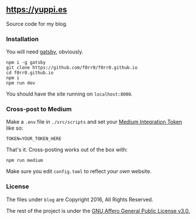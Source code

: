 ## https://yuppi.es

Source code for my blog.

### Installation

You will need [gatsby](https://github.com/gatsbyjs/gatsby), obviously.

```
npm i -g gatsby
git clone https://github.com/f0rr0/f0rr0.github.io
cd f0rr0.github.io
npm i
npm run dev
```

You should have the site running on `localhost:8000`.

### Cross-post to Medium

Make a `.env` file in `./src/scripts` and set your [Medium Integration Token](https://help.medium.com/hc/en-us/articles/215274738-Integration-tokens) like so:

```
TOKEN=YOUR_TOKEN_HERE
```

That's it. Cross-posting works out of the box with:

```
npm run medium
```

Make sure you edit `config.toml` to reflect *your own* website.

### License

The files under `blog` are Copyright 2016, All Rights Reserved.

The rest of the project is under the [GNU Affero General Public License v3.0.](http://www.gnu.org/licenses/agpl-3.0.txt)

